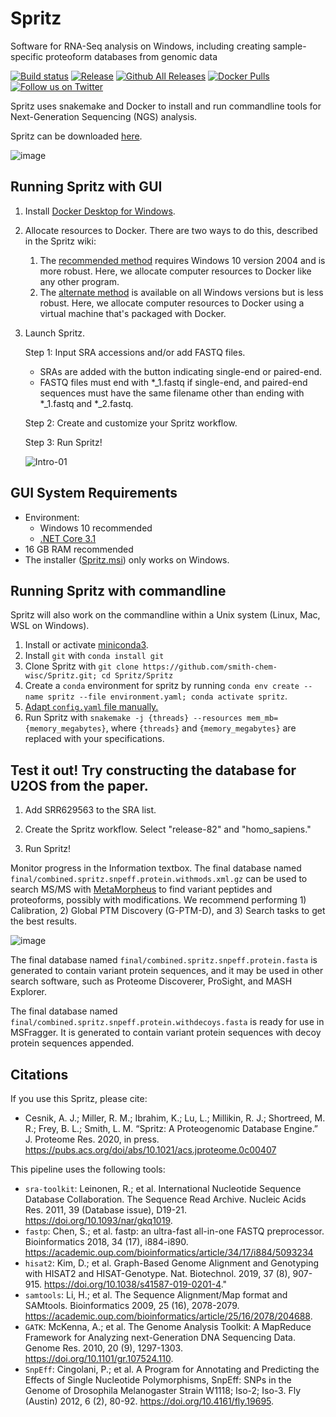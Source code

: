 # Spritz
Software for RNA-Seq analysis on Windows, including creating sample-specific proteoform databases from genomic data

[![Build status](https://ci.appveyor.com/api/projects/status/p54yrm6iixqm8jsf?svg=true)](https://ci.appveyor.com/project/acesnik/spritz)
[![Release](https://img.shields.io/github/v/release/smith-chem-wisc/Spritz)](https://github.com/smith-chem-wisc/Spritz/releases/latest)
[![Github All Releases](https://img.shields.io/github/downloads/smith-chem-wisc/Spritz/total.svg)](https://github.com/smith-chem-wisc/Spritz/releases/)
[![Docker Pulls](https://img.shields.io/docker/pulls/smithlab/spritz)](https://hub.docker.com/r/smithlab/spritz/tags?page=1&ordering=last_updated)
[![Follow us on Twitter](https://img.shields.io/twitter/follow/smith_chem_wisc?label=Twitter&style=social)](https://twitter.com/smith_chem_wisc)

Spritz uses snakemake and Docker to install and run commandline tools for Next-Generation Sequencing (NGS) analysis.

Spritz can be downloaded [here](https://github.com/smith-chem-wisc/Spritz/releases).

![image](https://user-images.githubusercontent.com/16342951/93618988-a3b5be00-f99d-11ea-8be4-063395e24ce1.png)

## Running Spritz with GUI

1. Install [Docker Desktop for Windows](https://hub.docker.com/editions/community/docker-ce-desktop-windows).

2. Allocate resources to Docker. There are two ways to do this, described in the Spritz wiki: 
    1. The [recommended method](https://github.com/smith-chem-wisc/Spritz/wiki/Allocating-resources-to-Docker-using-WSL2-(recommended-method)) requires Windows 10 version 2004 and is more robust. Here, we allocate computer resources to Docker like any other program. 
    2. The [alternate method](https://github.com/smith-chem-wisc/Spritz/wiki/Allocating-resources-to-Docker-using-Vmmem-(alternate-method)) is available on all Windows versions but is less robust. Here, we allocate computer resources to Docker using a virtual machine that's packaged with Docker.

3. Launch Spritz.
       
    Step 1: Input SRA accessions and/or add FASTQ files. 
    * SRAs are added with the button indicating single-end or paired-end.
    * FASTQ files must end with *_1.fastq if single-end, and paired-end sequences must have the same filename other than ending with *_1.fastq and *_2.fastq.

    Step 2: Create and customize your Spritz workflow.

    Step 3: Run Spritz!
    
    ![Intro-01](https://user-images.githubusercontent.com/16342951/99159330-088d4c00-26a1-11eb-99b9-0b7cd79467d2.png)

## GUI System Requirements

* Environment:
  * Windows 10 recommended
  * [.NET Core 3.1](https://dotnet.microsoft.com/download/dotnet-core/thank-you/runtime-desktop-3.1.3-windows-x64-installer)
* 16 GB RAM recommended
* The installer ([Spritz.msi](https://github.com/smith-chem-wisc/Spritz/releases)) only works on Windows. 

## Running Spritz with commandline

Spritz will also work on the commandline within a Unix system (Linux, Mac, WSL on Windows).

1. Install or activate [miniconda3](https://docs.conda.io/en/latest/miniconda.html).
2. Install `git` with `conda install git`
3. Clone Spritz with `git clone https://github.com/smith-chem-wisc/Spritz.git; cd Spritz/Spritz`
4. Create a `conda` environment for spritz by running `conda env create --name spritz --file environment.yaml; conda activate spritz`. 
5. [Adapt `config.yaml` file manually.](https://github.com/smith-chem-wisc/Spritz/wiki/Adapting-the-config.yaml-file-for-running-Spritz-on-the-commandline)
6. Run Spritz with `snakemake -j {threads} --resources mem_mb={memory_megabytes}`, where `{threads}` and `{memory_megabytes}` are replaced with your specifications.

## Test it out! Try constructing the database for U2OS from the paper.

1. Add SRR629563 to the SRA list.

2. Create the Spritz workflow. Select "release-82" and "homo_sapiens."

3. Run Spritz!

Monitor progress in the Information textbox. The final database named `final/combined.spritz.snpeff.protein.withmods.xml.gz` can be used to search MS/MS with [MetaMorpheus](https://github.com/smith-chem-wisc/MetaMorpheus) to find variant peptides and proteoforms, possibly with modifications. We recommend performing 1) Calibration, 2) Global PTM Discovery (G-PTM-D), and 3) Search tasks to get the best results.

![image](https://user-images.githubusercontent.com/16342951/85874687-a76be700-b798-11ea-9bff-9f68646b03de.png)

The final database named `final/combined.spritz.snpeff.protein.fasta` is generated to contain variant protein sequences, and it may be used in other search software, such as Proteome Discoverer, ProSight, and MASH Explorer.

The final database named `final/combined.spritz.snpeff.protein.withdecoys.fasta` is ready for use in MSFragger. It is generated to contain variant protein sequences with decoy protein sequences appended.

## Citations

If you use this Spritz, please cite:
* Cesnik, A. J.; Miller, R. M.; Ibrahim, K.; Lu, L.; Millikin, R. J.; Shortreed, M. R.; Frey, B. L.; Smith, L. M. “Spritz: A Proteogenomic Database Engine.” J. Proteome Res. 2020, in press. https://pubs.acs.org/doi/abs/10.1021/acs.jproteome.0c00407

This pipeline uses the following tools:
  * `sra-toolkit`: Leinonen, R.; et al. International Nucleotide Sequence Database Collaboration. The Sequence Read Archive. Nucleic Acids Res. 2011, 39 (Database issue), D19-21. https://doi.org/10.1093/nar/gkq1019.
  * `fastp`: Chen, S.; et al. fastp: an ultra-fast all-in-one FASTQ preprocessor. Bioinformatics 2018, 34 (17), i884-i890. https://academic.oup.com/bioinformatics/article/34/17/i884/5093234
  * `hisat2`: Kim, D.; et al. Graph-Based Genome Alignment and Genotyping with HISAT2 and HISAT-Genotype. Nat. Biotechnol. 2019, 37 (8), 907-915. https://doi.org/10.1038/s41587-019-0201-4."
  * `samtools`: Li, H.; et al. The Sequence Alignment/Map format and SAMtools. Bioinformatics 2009, 25 (16), 2078-2079. https://academic.oup.com/bioinformatics/article/25/16/2078/204688.
  * `GATK`: McKenna, A.; et al. The Genome Analysis Toolkit: A MapReduce Framework for Analyzing next-Generation DNA Sequencing Data. Genome Res. 2010, 20 (9), 1297-1303. https://doi.org/10.1101/gr.107524.110.
  * `SnpEff`: Cingolani, P.; et al. A Program for Annotating and Predicting the Effects of Single Nucleotide Polymorphisms, SnpEff: SNPs in the Genome of Drosophila Melanogaster Strain W1118; Iso-2; Iso-3. Fly (Austin) 2012, 6 (2), 80-92. https://doi.org/10.4161/fly.19695.